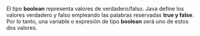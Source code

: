 El tipo **boolean** representa valores de verdadero/falso. Java define los valores verdadero y falso empleando las palabras reservadas **true y false**. Por lo tanto, una variable o expresión de tipo **boolean** será uno de estos dos valores.